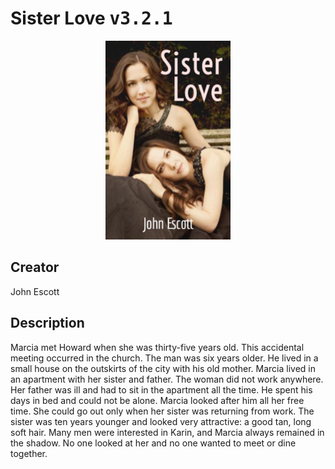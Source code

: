 
# Sister Love <kbd>v3.2.1</kbd>

<center>
  <img src="./cover-1024.jpg"/>
</center>

## Creator
John Escott

## Description
Marcia met Howard when she was thirty-five years old. This accidental meeting occurred in the church. The man was six years older. He lived in a small house on the outskirts of the city with his old mother. Marcia lived in an apartment with her sister and father. The woman did not work anywhere. Her father was ill and had to sit in the apartment all the time. He spent his days in bed and could not be alone. Marcia looked after him all her free time. She could go out only when her sister was returning from work. The sister was ten years younger and looked very attractive: a good tan, long soft hair. Many men were interested in Karin, and Marcia always remained in the shadow. No one looked at her and no one wanted to meet or dine together. 
